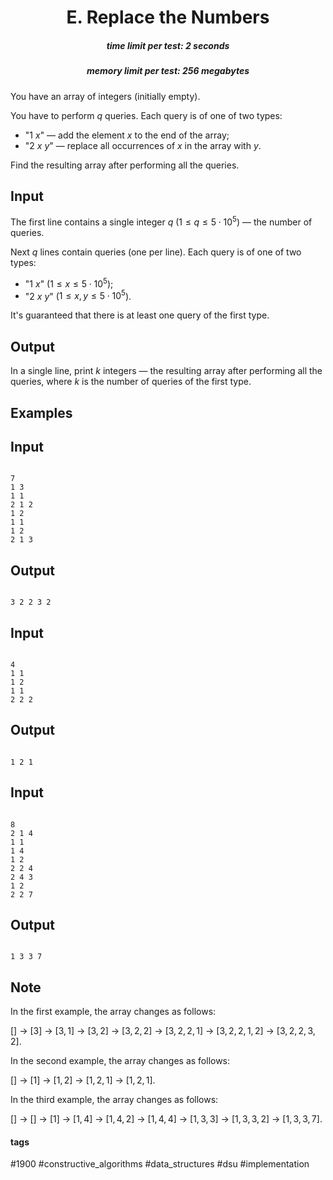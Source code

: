 <h1 style='text-align: center;'> E. Replace the Numbers</h1>

<h5 style='text-align: center;'>time limit per test: 2 seconds</h5>
<h5 style='text-align: center;'>memory limit per test: 256 megabytes</h5>

You have an array of integers (initially empty).

You have to perform $q$ queries. Each query is of one of two types: 

* "$1$ $x$" — add the element $x$ to the end of the array;
* "$2$ $x$ $y$" — replace all occurrences of $x$ in the array with $y$.

Find the resulting array after performing all the queries.

## Input

The first line contains a single integer $q$ ($1 \le q \le 5 \cdot 10^5$) — the number of queries.

Next $q$ lines contain queries (one per line). Each query is of one of two types: 

* "$1$ $x$" ($1 \le x \le 5 \cdot 10^5$);
* "$2$ $x$ $y$" ($1 \le x, y \le 5 \cdot 10^5$).

It's guaranteed that there is at least one query of the first type.

## Output

In a single line, print $k$ integers — the resulting array after performing all the queries, where $k$ is the number of queries of the first type.

## Examples

## Input


```

7
1 3
1 1
2 1 2
1 2
1 1
1 2
2 1 3

```
## Output


```

3 2 2 3 2 
```
## Input


```

4
1 1
1 2
1 1
2 2 2

```
## Output


```

1 2 1 
```
## Input


```

8
2 1 4
1 1
1 4
1 2
2 2 4
2 4 3
1 2
2 2 7

```
## Output


```

1 3 3 7 
```
## Note

In the first example, the array changes as follows:

$[]$ $\rightarrow$ $[3]$ $\rightarrow$ $[3, 1]$ $\rightarrow$ $[3, 2]$ $\rightarrow$ $[3, 2, 2]$ $\rightarrow$ $[3, 2, 2, 1]$ $\rightarrow$ $[3, 2, 2, 1, 2]$ $\rightarrow$ $[3, 2, 2, 3, 2]$.

In the second example, the array changes as follows:

$[]$ $\rightarrow$ $[1]$ $\rightarrow$ $[1, 2]$ $\rightarrow$ $[1, 2, 1]$ $\rightarrow$ $[1, 2, 1]$.

In the third example, the array changes as follows:

$[]$ $\rightarrow$ $[]$ $\rightarrow$ $[1]$ $\rightarrow$ $[1, 4]$ $\rightarrow$ $[1, 4, 2]$ $\rightarrow$ $[1, 4, 4]$ $\rightarrow$ $[1, 3, 3]$ $\rightarrow$ $[1, 3, 3, 2]$ $\rightarrow$ $[1, 3, 3, 7]$.



#### tags 

#1900 #constructive_algorithms #data_structures #dsu #implementation 